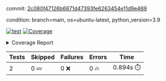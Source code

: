 commit: [2c080f47126b6871d47393fe6263454e11d9e469](https://github.com/rcmdnk/s3-reader/tree/2c080f47126b6871d47393fe6263454e11d9e469)

condition: branch=main, os=ubuntu-latest, python_version=3.9

[![test](https://github.com/rcmdnk/s3-reader/actions/workflows/test.yml/badge.svg)](https://github.com/rcmdnk/s3-reader/actions/runs/17058154078)
<a href="https://github.com/rcmdnk/s3-reader/blob/2c080f47126b6871d47393fe6263454e11d9e469/README.md"><img alt="Coverage" src="https://img.shields.io/badge/Coverage-36%25-red.svg" /></a><details><summary>Coverage Report </summary><table><tr><th>File</th><th>Stmts</th><th>Miss</th><th>Cover</th><th>Missing</th></tr><tbody><tr><td colspan="5"><b>src/s3_reader</b></td></tr><tr><td>&nbsp; &nbsp;<a href="https://github.com/rcmdnk/s3-reader/blob/2c080f47126b6871d47393fe6263454e11d9e469/src/s3_reader/__init__.py">\_\_init\_\_.py</a></td><td>8</td><td>2</td><td>75%</td><td><a href="https://github.com/rcmdnk/s3-reader/blob/2c080f47126b6871d47393fe6263454e11d9e469/src/s3_reader/__init__.py#L11-L12">11&ndash;12</a></td></tr><tr><td>&nbsp; &nbsp;<a href="https://github.com/rcmdnk/s3-reader/blob/2c080f47126b6871d47393fe6263454e11d9e469/src/s3_reader/file.py">file.py</a></td><td>93</td><td>64</td><td>31%</td><td><a href="https://github.com/rcmdnk/s3-reader/blob/2c080f47126b6871d47393fe6263454e11d9e469/src/s3_reader/file.py#L60-L63">60&ndash;63</a>, <a href="https://github.com/rcmdnk/s3-reader/blob/2c080f47126b6871d47393fe6263454e11d9e469/src/s3_reader/file.py#L66">66</a>, <a href="https://github.com/rcmdnk/s3-reader/blob/2c080f47126b6871d47393fe6263454e11d9e469/src/s3_reader/file.py#L69-L76">69&ndash;76</a>, <a href="https://github.com/rcmdnk/s3-reader/blob/2c080f47126b6871d47393fe6263454e11d9e469/src/s3_reader/file.py#L79-L81">79&ndash;81</a>, <a href="https://github.com/rcmdnk/s3-reader/blob/2c080f47126b6871d47393fe6263454e11d9e469/src/s3_reader/file.py#L85-L91">85&ndash;91</a>, <a href="https://github.com/rcmdnk/s3-reader/blob/2c080f47126b6871d47393fe6263454e11d9e469/src/s3_reader/file.py#L95-L99">95&ndash;99</a>, <a href="https://github.com/rcmdnk/s3-reader/blob/2c080f47126b6871d47393fe6263454e11d9e469/src/s3_reader/file.py#L104-L150">104&ndash;150</a>, <a href="https://github.com/rcmdnk/s3-reader/blob/2c080f47126b6871d47393fe6263454e11d9e469/src/s3_reader/file.py#L153-L165">153&ndash;165</a></td></tr><tr><td><b>TOTAL</b></td><td><b>103</b></td><td><b>66</b></td><td><b>36%</b></td><td>&nbsp;</td></tr></tbody></table></details>

| Tests | Skipped | Failures | Errors | Time |
| ----- | ------- | -------- | -------- | ------------------ |
| 2 | 0 :zzz: | 0 :x: | 0 :fire: | 0.894s :stopwatch: |


